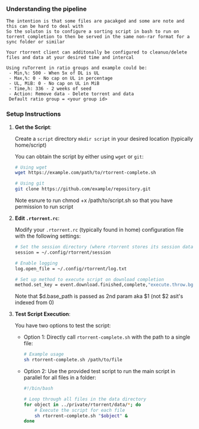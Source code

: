### Understanding the pipeline

    The intention is that some files are pacakged and some are note and this can be hard to deal with
    So the soluton is to configure a sorting script in bash to run on torrent completion to then be served in the same non-rar format for a sync folder or similar

    Your rtorrent client can additonally be configured to cleanuo/delete files and data at your desired time and intercal

    Using ruTorrent in ratio groups and example could be:
     - Min,%: 500 - When 5x of DL is UL
     - Max,%: 0 - No cap on UL in percentage
     - UL, MiB: 0 - No cap on UL in MiB
     - Time,h: 336 - 2 weeks of seed
     - Action: Remove data - Delete torrent and data
     Default ratio group = <your group id>
    
### Setup Instructions

1. **Get the Script**:

    Create a `script` directory `mkdir script` in your desired location (typically home/script)

    You can obtain the script by either using `wget` or `git`:
    ```bash
    # Using wget
    wget https://example.com/path/to/rtorrent-complete.sh
    
    # Using git
    git clone https://github.com/example/repository.git
    ```

    Note esnure to run chmod +x /path/to/script.sh so that you have permission to run script

2. **Edit `.rtorrent.rc`**:

    Modify your `.rtorrent.rc` (typically found in home) configuration file with the following settings:
    ```bash
    # Set the session directory (where rtorrent stores its session data)
    session = ~/.config/rtorrent/session

    # Enable logging
    log.open_file = ~/.config/rtorrent/log.txt

    # Set up method to execute script on download completion
    method.set_key = event.download.finished,complete,"execute.throw.bg=home/scripts/rtorrent-complete.sh,$d.base_path="
    ```
    Note that $d.base_path is passed as 2nd param aka $1 (not $2 asit's indexed from 0)

3. **Test Script Execution**:

    You have two options to test the script:

    - Option 1: Directly call `rtorrent-complete.sh` with the path to a single file:
        ```bash
        # Example usage
        sh rtorrent-complete.sh /path/to/file
        ```

    - Option 2: Use the provided test script to run the main script in parallel for all files in a folder:
        ```bash
        #!/bin/bash

        # Loop through all files in the data directory
        for object in ../private/rtorrent/data/*; do
            # Execute the script for each file
            sh rtorrent-complete.sh "$object" &
        done
        ```


